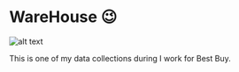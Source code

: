 # WareHouse     :wink:

![alt text](https://images.theweek.com/sites/default/files/styles/tw_image_9_4/public/best_buy.jpg.webp?itok=3XAjL9G8&resize=1200x1200)

This is one of my data collections during I work for Best Buy.
